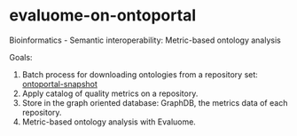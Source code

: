 # evaluome-on-ontoportal
Bioinformatics - Semantic interoperability: Metric-based ontology analysis

Goals:

<ol type="1">
  <li>Batch process for downloading ontologies from a repository set: <a href="https://github.com/fjredondo/ontoportal-snapshot">ontoportal-snapshot</a></li>
  <li>Apply catalog of quality metrics on a repository.</li>
  <li>Store in the graph oriented database: GraphDB, the metrics data of each repository.</li>
  <li>Metric-based ontology analysis with Evaluome.</li>
</ol>
